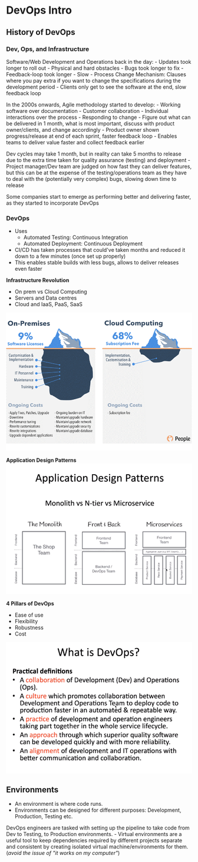 # DevOps Intro

## History of DevOps

### Dev, Ops, and Infrastructure


Software/Web Development and Operations back in the day:
	- Updates took longer to roll out
	- Physical and hard obstacles
	- Bugs took longer to fix
	- Feedback-loop took longer
	- Slow
	- Process Change Mechanism: Clauses where you pay extra if you want to change the specifications during the development period
	- Clients only get to see the software at the end, slow feedback loop

In the 2000s onwards, Agile methodology started to develop:
	- Working software over documentation
	- Customer collaboration
	- Individual interactions over the process
	- Responding to change
	- Figure out what can be delivered in 1 month, what is most important, discuss with product owner/clients, and change accordingly
	- Product owner shown progress/release at end of each sprint, faster feedback loop
	- Enables teams to deliver value faster and collect feedback earlier

Dev cycles may take 1 month, but in reality can take 5 months to release due to the extra time taken for quality assurance (testing) and deployment
	- Project manager/Dev team are judged on how fast they can deliver features, but this can be at the expense of the testing/operations team as they have to deal with the (potentially very complex) bugs, slowing down time to release


Some companies start to emerge as performing better and delivering faster, as they started to incorporate DevOps

### DevOps
- Uses
	- Automated Testing: Continuous Integration
	- Automated Deployment: Continuous Deployment
- CI/CD has taken processes that could've taken months and reduced it down to a few minutes (once set up properly)
- This enables stable builds with less bugs, allows to deliver releases even faster


**Infrastructure Revolution**
- On prem vs Cloud Computing
- Servers and Data centres
- Cloud and IaaS, PaaS, SaaS

![](images/onprem_cloud.png)

**Application Design Patterns**
![](images/app_design.png)

**4 Pillars of DevOps**
- Ease of use
- Flexibility
- Robustness
- Cost

![](images/what_is_devops.png)

## Environments

- An environment is where code runs.
- Environments can be designed for different purposes: Development, Production, Testing etc.

DevOps engineers are tasked with setting up the pipeline to take code from Dev to Testing, to Production environments.
	- Virtual environments are a useful tool to keep dependencies required by different projects separate and consistent by creating isolated virtual machine/environments for them. (_avoid the issue of "it works on my computer"_)

